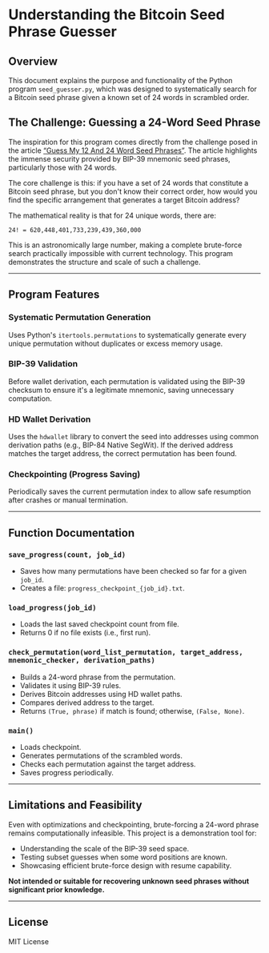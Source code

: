 
# Understanding the Bitcoin Seed Phrase Guesser

## Overview

This document explains the purpose and functionality of the Python program `seed_guesser.py`, which was designed to systematically search for a Bitcoin seed phrase given a known set of 24 words in scrambled order.

## The Challenge: Guessing a 24-Word Seed Phrase

The inspiration for this program comes directly from the challenge posed in the article [“Guess My 12 And 24 Word Seed Phrases”](https://www.whatisbitcoin.com/security/guess-my-seed-phrase#Guess_My_12_And_24_Word_Seed_Phrases). The article highlights the immense security provided by BIP-39 mnemonic seed phrases, particularly those with 24 words.

The core challenge is this: if you have a set of 24 words that constitute a Bitcoin seed phrase, but you don't know their correct order, how would you find the specific arrangement that generates a target Bitcoin address?

The mathematical reality is that for 24 unique words, there are:

```
24! = 620,448,401,733,239,439,360,000
```

This is an astronomically large number, making a complete brute-force search practically impossible with current technology. This program demonstrates the structure and scale of such a challenge.

---

## Program Features

### Systematic Permutation Generation
Uses Python's `itertools.permutations` to systematically generate every unique permutation without duplicates or excess memory usage.

### BIP-39 Validation
Before wallet derivation, each permutation is validated using the BIP-39 checksum to ensure it's a legitimate mnemonic, saving unnecessary computation.

### HD Wallet Derivation
Uses the `hdwallet` library to convert the seed into addresses using common derivation paths (e.g., BIP-84 Native SegWit). If the derived address matches the target address, the correct permutation has been found.

### Checkpointing (Progress Saving)
Periodically saves the current permutation index to allow safe resumption after crashes or manual termination.

---

## Function Documentation

### `save_progress(count, job_id)`
- Saves how many permutations have been checked so far for a given `job_id`.
- Creates a file: `progress_checkpoint_{job_id}.txt`.

### `load_progress(job_id)`
- Loads the last saved checkpoint count from file.
- Returns 0 if no file exists (i.e., first run).

### `check_permutation(word_list_permutation, target_address, mnemonic_checker, derivation_paths)`
- Builds a 24-word phrase from the permutation.
- Validates it using BIP-39 rules.
- Derives Bitcoin addresses using HD wallet paths.
- Compares derived address to the target.
- Returns `(True, phrase)` if match is found; otherwise, `(False, None)`.

### `main()`
- Loads checkpoint.
- Generates permutations of the scrambled words.
- Checks each permutation against the target address.
- Saves progress periodically.

---

## Limitations and Feasibility

Even with optimizations and checkpointing, brute-forcing a 24-word phrase remains computationally infeasible. This project is a demonstration tool for:
- Understanding the scale of the BIP-39 seed space.
- Testing subset guesses when some word positions are known.
- Showcasing efficient brute-force design with resume capability.

**Not intended or suitable for recovering unknown seed phrases without significant prior knowledge.**

---

## License

MIT License
